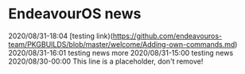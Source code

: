 # EndeavourOS news

2020/08/31-18:04 [testing link)(https://github.com/endeavouros-team/PKGBUILDS/blob/master/welcome/Adding-own-commands.md)
2020/08/31-16:01 testing news more
2020/08/31-15:00 testing news
2020/08/30-00:00 This line is a placeholder, don't remove!
